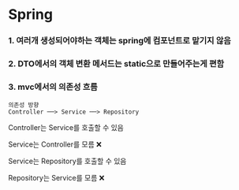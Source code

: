 
# Spring

### 1. 여러개 생성되어야하는 객체는 spring에 컴포넌트로 맡기지 않음

### 2. DTO에서의 객체 변환 메서드는 static으로 만들어주는게 편함


### 3. mvc에서의 의존성 흐름

```
의존성 방향
Controller ──> Service ──> Repository

```

Controller는 Service를 호출할 수 있음

Service는 Controller를 모름 ❌

Service는 Repository를 호출할 수 있음

Repository는 Service를 모름 ❌

